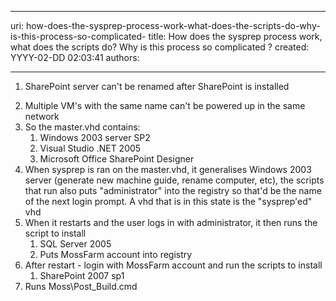 

---
uri: how-does-the-sysprep-process-work-what-does-the-scripts-do-why-is-this-process-so-complicated-
title: How does the sysprep process work, what does the scripts do? Why is this process so complicated ?
created: YYYY-02-DD 02:03:41
authors:

---




<span class='intro'> <ol><span><li>SharePoint server can't be renamed after SharePoint is installed 
</li>
<li>Multiple VM's with the same name can't be powered up in the same network 
</li>
<li>So the master.vhd contains&#58; 
<ol><li>Windows 2003 server SP2 
</li>
<li>Visual Studio .NET 2005 
</li>
<li>Microsoft Office SharePoint Designer </li></ol>
</li>
<li>When sysprep is ran on the master.vhd, it generalises Windows 
2003 server (generate new machine guide, rename computer, etc), the 
scripts that run also puts &quot;administrator&quot; into the registry so that'd 
be the name of the next login prompt. A vhd that is in this state is the
 &quot;sysprep'ed&quot; vhd 
</li>
<li>When it restarts and the user logs in with administrator, it then runs the script to install 
<ol><li>SQL Server 2005 
</li>
<li>Puts MossFarm account into registry </li></ol>
</li>
<li>After restart - login with MossFarm account and run the scripts to install 
<ol><li>SharePoint 2007 sp1 </li></ol>
</li>
<li>Runs Moss\Post_Build.cmd<span style="display&#58;inline-block;"></span></li></span></ol> </span>




